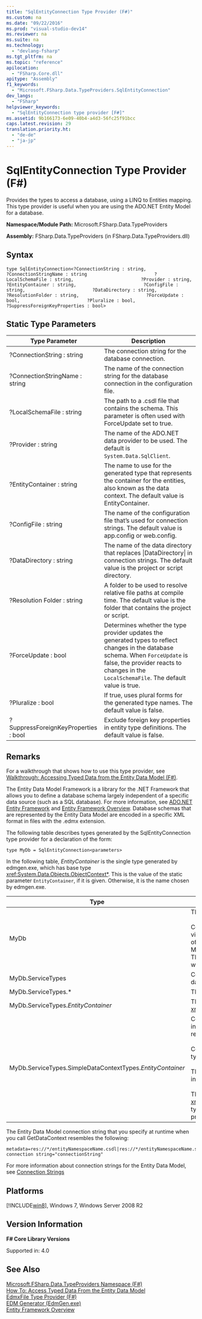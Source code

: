 ```yaml
---
title: "SqlEntityConnection Type Provider (F#)"
ms.custom: na
ms.date: "09/22/2016"
ms.prod: "visual-studio-dev14"
ms.reviewer: na
ms.suite: na
ms.technology: 
  - "devlang-fsharp"
ms.tgt_pltfrm: na
ms.topic: "reference"
apilocation: 
  - "FSharp.Core.dll"
apitype: "Assembly"
f1_keywords: 
  - "Microsoft.FSharp.Data.TypeProviders.SqlEntityConnection"
dev_langs: 
  - "FSharp"
helpviewer_keywords: 
  - "SqlEntityConnection type provider [F#]"
ms.assetid: 9b166173-6e09-40b4-a4d3-56fc25f91bcc
caps.latest.revision: 29
translation.priority.ht: 
  - "de-de"
  - "ja-jp"
---
```

# SqlEntityConnection Type Provider (F#)
Provides the types to access a database, using a LINQ to Entities mapping. This type provider is useful when you are using the ADO.NET Entity Model for a database.  
  
 **Namespace/Module Path:** Microsoft.FSharp.Data.TypeProviders  
  
 **Assembly:** FSharp.Data.TypeProviders (in FSharp.Data.TypeProviders.dll)  
  
## Syntax  
  
```  
type SqlEntityConnection<?ConnectionString : string,                         ?ConnectionStringName : string                         ?LocalSchemaFile : string,                         ?Provider : string,                         ?EntityContainer : string,                         ?ConfigFile : string,                         ?DataDirectory : string,                         ?ResolutionFolder : string,                         ?ForceUpdate : bool,                         ?Pluralize : bool,                         ?SuppressForeignKeyProperties : bool>  
```  
  
## Static Type Parameters  
  
|Type Parameter|Description|  
|--------------------|-----------------|  
|?ConnectionString : string|The connection string for the database connection.|  
|?ConnectionStringName : string|The name of the connection string for the database connection in the configuration file.|  
|?LocalSchemaFile : string|The path to a .csdl file that contains the schema. This parameter is often used with ForceUpdate set to true.|  
|?Provider : string|The name of the ADO.NET data provider to be used. The default is `System.Data.SqlClient`.|  
|?EntityContainer : string|The name to use for the generated type that represents the container for the entities, also known as the data context. The default value is EntityContainer.|  
|?ConfigFile : string|The name of the configuration file that’s used for connection strings. The default value is app.config or web.config.|  
|?DataDirectory : string|The name of the data directory that replaces &#124;DataDirectory&#124; in connection strings. The default value is the project or script directory.|  
|?Resolution Folder : string|A folder to be used to resolve relative file paths at compile time. The default value is the folder that contains the project or script.|  
|?ForceUpdate : bool|Determines whether the type provider updates the generated types to reflect changes in the database schema. When `ForceUpdate` is false, the provider reacts to changes in the `LocalSchemaFile`. The default value is true.|  
|?Pluralize : bool|If true, uses plural forms for the generated type names. The default value is false.|  
|?SuppressForeignKeyProperties : bool|Exclude foreign key properties in entity type definitions. The default value is false.|  
  
## Remarks  
 For a walkthrough that shows how to use this type provider, see [Walkthrough: Accessing Typed Data from the Entity Data Model (F#)](../vs140/walkthrough--accessing-a-sql-database-by-using-type-providers-and-entities--fsharp-.md).  
  
 The Entity Data Model Framework is a library for the .NET Framework that allows you to define a database schema largely independent of a specific data source (such as a SQL database). For more information, see [ADO.NET Entity Framework](assetId:///a437041f-6899-4ae7-96ce-aabf528d7205) and [Entity Framework Overview](assetId:///a2166b3d-d8ba-4a0a-8552-6ba1e3eaaee0). Database schemas that are represented by the Entity Data Model are encoded in a specific XML format in files with the .edmx extension.  
  
 The following table describes types generated by the SqlEntityConnection type provider for a declaration of the form:  
  
```  
type MyDb = SqlEntityConnection<parameters>  
```  
  
 In the following table, *EntityContainer* is the single type generated by edmgen.exe, which has base type <xref:System.Data.Objects.ObjectContext*>. This is the value of the static parameter `EntityContainer`, if it is given. Otherwise, it is the name chosen by edmgen.exe.  
  
|Type|Description|  
|----------|-----------------|  
|MyDb|The overall container type.<br /><br /> Contains a method `GetDataContext` that returns a simplified view of the data context. The method returns a new instance of MyDB.ServiceTypes.SimpleDataContextTypes.*EntityContainer*. The version with the connectionString parameter may be used when the connection string is determined at runtime.|  
|MyDb.ServiceTypes|Contains the embedded full types and simplified types for the database.|  
|MyDb.ServiceTypes.*|The embedded types generated by EdmGen.exe.|  
|MyDb.ServiceTypes.*EntityContainer*|The data context type, inherited from <xref:System.Data.Objects.ObjectContext*>.|  
|MyDb.ServiceTypes.SimpleDataContextTypes.*EntityContainer*|Contains one method for each method of the full context type, including stored procedures and functions. The methods return <xref:System.Data.Linq.ISingleResult`1*>.<br /><br /> Contains one property for each property of the full context type. The properties return <xref:System.Data.Linq.Table`1*>.<br /><br /> The property Connection gets the database connection as an instance of <xref:System.Data.Common.DbConnection*>.<br /><br /> The property DataContext gets the full data context, of type <xref:System.Data.Objects.ObjectContext*>. This is the base type of the *EntityContainer* type generated by the type provider.|  
  
 The Entity Data Model connection string that you specify at runtime when you call GetDataContext resembles the following:  
  
```  
metadata=res://*/entityNamespaceName.csdl|res://*/entityNamespaceName.ssdl|res://*/entityNamespaceName.msl;provider=provider;provider connection string="connectionString"  
```  
  
 For more information about connection strings for the Entity Data Model, see [Connection Strings](assetId:///78d516bc-c99f-4865-8ff1-d856bc1a01c0)  
  
## Platforms  
 [!INCLUDE[win8](../vs140/includes/win8_md.md)], Windows 7, Windows Server 2008 R2  
  
## Version Information  
 **F# Core Library Versions**  
  
 Supported in: 4.0  
  
## See Also  
 [Microsoft.FSharp.Data.TypeProviders Namespace (F#)](../vs140/microsoft.fsharp.data.typeproviders-namespace--fsharp-.md)   
 [How To: Access Typed Data From the Entity Data Model](../vs140/walkthrough--accessing-a-sql-database-by-using-type-providers-and-entities--fsharp-.md)   
 [EdmxFile Type Provider (F#)](../vs140/edmxfile-type-provider--fsharp-.md)   
 [EDM Generator (EdmGen.exe)](assetId:///fe8297a1-1fc3-48ce-8eeb-f70f63f857aa)   
 [Entity Framework Overview](assetId:///a2166b3d-d8ba-4a0a-8552-6ba1e3eaaee0)